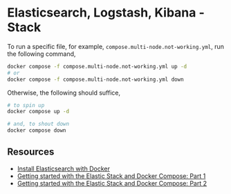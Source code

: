 # Elasticsearch, Logstash, Kibana - Stack

To run a specific file, for example, `compose.multi-node.not-working.yml`, run the following command,

```bash
docker compose -f compose.multi-node.not-working.yml up -d
# or
docker compose -f compose.multi-node.not-working.yml down
```

Otherwise, the following should suffice,

```bash
# to spin up
docker compose up -d

# and, to shout down
docker compose down
```

## Resources

- [Install Elasticsearch with Docker](https://www.elastic.co/guide/en/elasticsearch/reference/current/docker.html)
- [Getting started with the Elastic Stack and Docker Compose: Part 1](https://www.elastic.co/blog/getting-started-with-the-elastic-stack-and-docker-compose)
- [Getting started with the Elastic Stack and Docker Compose: Part 2](https://www.elastic.co/blog/getting-started-with-the-elastic-stack-and-docker-compose-part-2)
